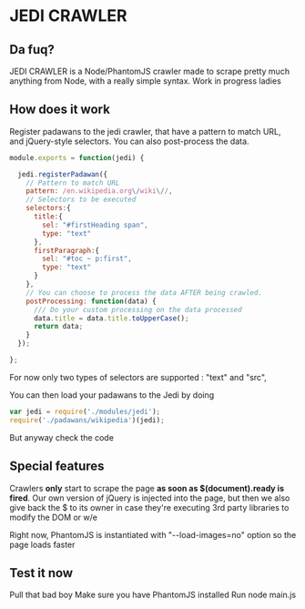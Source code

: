 JEDI CRAWLER
================================

Da fuq?
-------------------------

JEDI CRAWLER is a Node/PhantomJS crawler made to scrape pretty much anything from Node, with a really simple syntax. Work in progress ladies

How does it work
-------------------------
Register padawans to the jedi crawler, that have a pattern to match URL, and jQuery-style selectors. You can also post-process the data.

```javascript
module.exports = function(jedi) {

  jedi.registerPadawan({
    // Pattern to match URL
    pattern: /en.wikipedia.org\/wiki\//,
    // Selectors to be executed
    selectors:{
      title:{
        sel: "#firstHeading span",
        type: "text"
      },
      firstParagraph:{
        sel: "#toc ~ p:first",
        type: "text"
      }
    },
    // You can choose to process the data AFTER being crawled.
    postProcessing: function(data) {
      /// Do your custom processing on the data processed
      data.title = data.title.toUpperCase();
      return data;
    }
  });

};
```
For now only two types of selectors are supported : "text" and "src",


You can then load your padawans to the Jedi by doing

```javascript
var jedi = require('./modules/jedi');
require('./padawans/wikipedia')(jedi);
```

But anyway check the code

Special features
-----------------

Crawlers **only** start to scrape the page **as soon as $(document).ready is fired**. Our own version of jQuery is injected into the page, but then we also give back the $ to its owner in case they're executing 3rd party libraries to modify the DOM or w/e

Right now, PhantomJS is instantiated with "--load-images=no" option so the page loads faster

Test it now
-----------------
Pull that bad boy
Make sure you have PhantomJS installed
Run node main.js